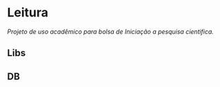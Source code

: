 # Leitura
*Projeto de uso acadêmico para bolsa de Iniciação a pesquisa cientifica.*


## Libs 


## DB